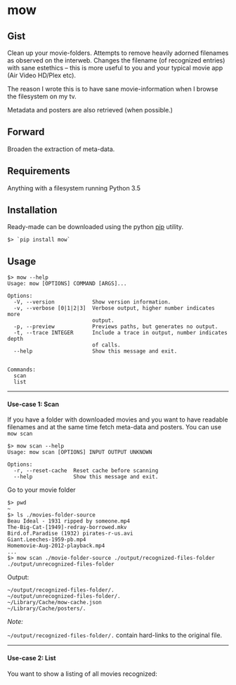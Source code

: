 # mow

## Gist

Clean up your movie-folders. Attempts to remove heavily adorned filenames as observed on the interweb. Changes the filename (of recognized entries) with sane estethics – this is more useful to you and your typical movie app (Air Video HD/Plex etc).

The reason I wrote this is to have sane movie-information when I browse the filesystem on my tv.

Metadata and posters are also retrieved (when possible.)

## Forward

Broaden the extraction of meta-data.

## Requirements

Anything with a filesystem running Python 3.5

## Installation

Ready-made can be downloaded using the python [pip](https://pip.readthedocs.org/en/stable/installing/#install-pip) utility.

```
$> `pip install mow`
```

## Usage

```shell
$> mow --help
Usage: mow [OPTIONS] COMMAND [ARGS]...

Options:
  -V, --version            Show version information.
  -v, --verbose [0|1|2|3]  Verbose output, higher number indicates more
                           output.
  -p, --preview            Previews paths, but generates no output.
  -t, --trace INTEGER      Include a trace in output, number indicates depth
                           of calls.
  --help                   Show this message and exit.


Commands:
  scan
  list
```

------

#### Use-case 1: **Scan**

If you have a folder with downloaded movies and you want to have readable filenames and at the same time fetch meta-data and posters. You can use `mow scan`

```shell
$> mow scan --help
Usage: mow scan [OPTIONS] INPUT OUTPUT UNKNOWN                    
                                                                  
Options:                                                          
  -r, --reset-cache  Reset cache before scanning
  --help             Show this message and exit.   
```

Go to your movie folder

```shell
$> pwd
~
$> ls ./movies-folder-source
Beau Ideal - 1931 ripped by someone.mp4
The-Big-Cat-[1949]-redray-borrowed.mkv
Bird.of.Paradise (1932) pirates-r-us.avi
Giant.Leeches-1959-pb.mp4
Homemovie-Aug-2012-playback.mp4
...
$> mow scan ./movie-folder-source ./output/recognized-files-folder ./output/unrecognized-files-folder
```

Output:

```shell
~/output/recognized-files-folder/.
~/output/unrecognized-files-folder/.
~/Library/Cache/mow-cache.json
~/Library/Cache/posters/.
```

*Note:*

`~/output/recognized-files-folder/.` contain hard-links to the original file.

------

#### Use-case 2: **List**

You want to show a listing of all movies recognized:
